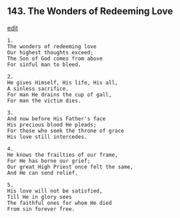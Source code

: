 
## 143.  The Wonders of Redeeming Love
[edit](https://docs.google.com/document/d/18jLqvkZGF4dHSnrq6aFzR5hsyeHIKE_r/edit?mode=html)




    1.
    The wonders of redeeming love
    Our highest thoughts exceed;
    The Son of God comes from above
    For sinful man to bleed.

    2.
    He gives Himself, His life, His all,
    A sinless sacrifice.
    For man He drains the cup of gall,
    For man the victim dies.

    3.
    And now before His Father's face
    His precious blood He pleads;
    For those who seek the throne of grace
    His love still intercedes.

    4.
    He knows the frailties of our frame,
    For He has borne our grief;
    Our great High Priest once felt the same,
    And He can send relief.

    5.
    His love will not be satisfied,
    Till He in glory sees
    The faithful ones for whom He died
    From sin forever free.
